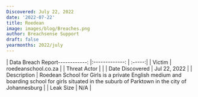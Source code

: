```yaml
---
Discovered: July 22, 2022
date: '2022-07-22'
title: Roedean
image: images/blog/Breaches.png
author: Breachsense Support
draft: false
yearmonths: 2022/july
---
```


| Data Breach Report------------:     |:-------------:    | :-----:|
| Victim      | roedeanschool.co.za      | 
| Threat Actor      |       | 
| Date Discovered      | Jul 22, 2022      | 
| Description      | Roedean School for Girls is a private English medium and boarding school for girls situated in the suburb of Parktown in the city of Johannesburg       | 
| Leak Size      | N/A      | 

